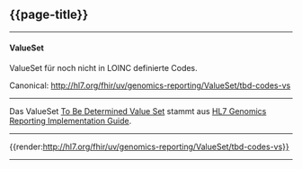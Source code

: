 ## {{page-title}}

---

#### ValueSet

ValueSet für noch nicht in LOINC definierte Codes.

Canonical: http://hl7.org/fhir/uv/genomics-reporting/ValueSet/tbd-codes-vs

---

Das ValueSet [To Be Determined Value Set](http://hl7.org/fhir/uv/genomics-reporting/STU2/ValueSet-tbd-codes-vs.html) stammt aus [HL7 Genomics Reporting Implementation Guide](http://hl7.org/fhir/uv/genomics-reporting/STU2/).

---

{{render:http://hl7.org/fhir/uv/genomics-reporting/ValueSet/tbd-codes-vs}}

---
